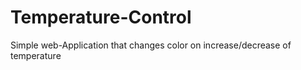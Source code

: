 # Temperature-Control
Simple web-Application that changes color on increase/decrease of temperature
